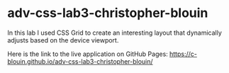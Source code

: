 # adv-css-lab3-christopher-blouin

In this lab I used CSS Grid to create an interesting layout that dynamically adjusts based on the device viewport.  

Here is the link to the live application on GitHub Pages: https://c-blouin.github.io/adv-css-lab3-christopher-blouin/
